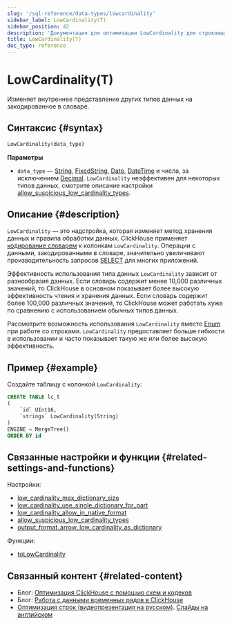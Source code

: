 ```yaml
---
slug: '/sql-reference/data-types/lowcardinality'
sidebar_label: LowCardinality(T)
sidebar_position: 42
description: 'Документация для оптимизации LowCardinality для строковых колонок'
title: LowCardinality(T)
doc_type: reference
---
```

# LowCardinality(T)

Изменяет внутреннее представление других типов данных на закодированное в словаре.

## Синтаксис {#syntax}

```sql
LowCardinality(data_type)
```

**Параметры**

- `data_type` — [String](../../sql-reference/data-types/string.md), [FixedString](../../sql-reference/data-types/fixedstring.md), [Date](../../sql-reference/data-types/date.md), [DateTime](../../sql-reference/data-types/datetime.md) и числа, за исключением [Decimal](../../sql-reference/data-types/decimal.md). `LowCardinality` неэффективен для некоторых типов данных, смотрите описание настройки [allow_suspicious_low_cardinality_types](../../operations/settings/settings.md#allow_suspicious_low_cardinality_types).

## Описание {#description}

`LowCardinality` — это надстройка, которая изменяет метод хранения данных и правила обработки данных. ClickHouse применяет [кодирование словарем](https://en.wikipedia.org/wiki/Dictionary_coder) к колонкам `LowCardinality`. Операции с данными, закодированными в словаре, значительно увеличивают производительность запросов [SELECT](../../sql-reference/statements/select/index.md) для многих приложений.

Эффективность использования типа данных `LowCardinality` зависит от разнообразия данных. Если словарь содержит менее 10,000 различных значений, то ClickHouse в основном показывает более высокую эффективность чтения и хранения данных. Если словарь содержит более 100,000 различных значений, то ClickHouse может работать хуже по сравнению с использованием обычных типов данных.

Рассмотрите возможность использования `LowCardinality` вместо [Enum](../../sql-reference/data-types/enum.md) при работе со строками. `LowCardinality` предоставляет больше гибкости в использовании и часто показывает такую же или более высокую эффективность.

## Пример {#example}

Создайте таблицу с колонкой `LowCardinality`:

```sql
CREATE TABLE lc_t
(
    `id` UInt16,
    `strings` LowCardinality(String)
)
ENGINE = MergeTree()
ORDER BY id
```

## Связанные настройки и функции {#related-settings-and-functions}

Настройки:

- [low_cardinality_max_dictionary_size](../../operations/settings/settings.md#low_cardinality_max_dictionary_size)
- [low_cardinality_use_single_dictionary_for_part](../../operations/settings/settings.md#low_cardinality_use_single_dictionary_for_part)
- [low_cardinality_allow_in_native_format](../../operations/settings/settings.md#low_cardinality_allow_in_native_format)
- [allow_suspicious_low_cardinality_types](../../operations/settings/settings.md#allow_suspicious_low_cardinality_types)
- [output_format_arrow_low_cardinality_as_dictionary](/operations/settings/formats#output_format_arrow_low_cardinality_as_dictionary)

Функции:

- [toLowCardinality](../../sql-reference/functions/type-conversion-functions.md#tolowcardinality)

## Связанный контент {#related-content}

- Блог: [Оптимизация ClickHouse с помощью схем и кодеков](https://clickhouse.com/blog/optimize-clickhouse-codecs-compression-schema)
- Блог: [Работа с данными временных рядов в ClickHouse](https://clickhouse.com/blog/working-with-time-series-data-and-functions-ClickHouse)
- [Оптимизация строк (видеопрезентация на русском)](https://youtu.be/rqf-ILRgBdY?list=PL0Z2YDlm0b3iwXCpEFiOOYmwXzVmjJfEt). [Слайды на английском](https://github.com/ClickHouse/clickhouse-presentations/raw/master/meetup19/string_optimization.pdf)
